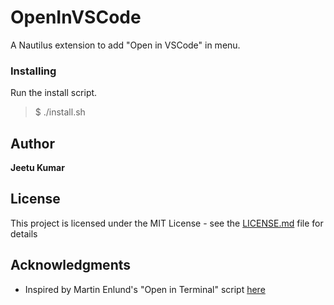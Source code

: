 # OpenInVSCode
A Nautilus extension to add "Open in VSCode" in menu. 

### Installing

Run the install script.  
> $ ./install.sh


## Author

**Jeetu Kumar**

## License

This project is licensed under the MIT License - see the [LICENSE.md](LICENSE.md) file for details

## Acknowledgments
* Inspired by Martin Enlund's "Open in Terminal" script [here](https://gitlab.gnome.org/GNOME/nautilus-python/-/tree/master/examples)

